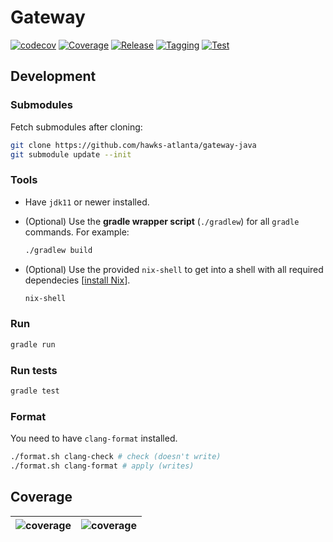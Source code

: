 # Gateway

[![codecov](https://codecov.io/gh/hawks-atlanta/gateway-java/graph/badge.svg?token=0FSRVUD6AD)](https://codecov.io/gh/hawks-atlanta/gateway-java)
[![Coverage](https://github.com/hawks-atlanta/gateway-java/actions/workflows/coverage.yml/badge.svg)](https://github.com/hawks-atlanta/gateway-java/actions/workflows/coverage.yml)
[![Release](https://github.com/hawks-atlanta/gateway-java/actions/workflows/release.yaml/badge.svg)](https://github.com/hawks-atlanta/gateway-java/actions/workflows/release.yaml)
[![Tagging](https://github.com/hawks-atlanta/gateway-java/actions/workflows/tagging.yaml/badge.svg)](https://github.com/hawks-atlanta/gateway-java/actions/workflows/tagging.yaml)
[![Test](https://github.com/hawks-atlanta/gateway-java/actions/workflows/testing.yml/badge.svg)](https://github.com/hawks-atlanta/gateway-java/actions/workflows/testing.yml)

## Development

### Submodules

Fetch submodules after cloning:

```sh
git clone https://github.com/hawks-atlanta/gateway-java
git submodule update --init
```

### Tools

- Have `jdk11` or newer installed.
- (Optional) Use the **gradle wrapper script** (`./gradlew`) for all `gradle` commands. For example:

    ```sh
    ./gradlew build
    ```

- (Optional) Use the provided `nix-shell` to get into a shell with all required dependecies [[install Nix](https://nixos.org/download)].

    ```sh
    nix-shell
    ```

### Run

```sh
gradle run
```

### Run tests

```sh
gradle test
```

### Format

You need to have `clang-format` installed.

```sh
./format.sh clang-check # check (doesn't write)
./format.sh clang-format # apply (writes)
```

## Coverage

|![coverage](https://codecov.io/gh/hawks-atlanta/gateway-java/graphs/sunburst.svg?token=0FSRVUD6AD)|![coverage](https://codecov.io/gh/hawks-atlanta/gateway-java/graphs/tree.svg?token=0FSRVUD6AD)|
|---|---|
